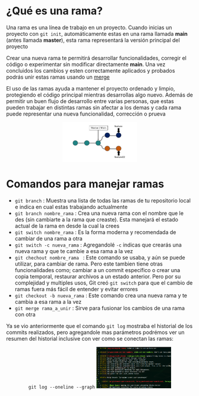 # ¿Qué es una rama?
Una rama es una línea de trabajo en un proyecto. Cuando inicias un proyecto con `git init`, automáticamente estas en una rama llamada **main** (antes llamada **master**), esta rama representará la versión principal del proyecto </br>

Crear una nueva rama te permitirá desarrollar funcionalidades, corregir el código o experimentar sin modificar directamente **main**. Una vez concluidos los cambios y esten correctamente aplicados y probados podrás unir estas ramas usando un [merge](#comandos-para-manejar-ramas) <br/>

El uso de las ramas ayuda a mantener el proyecto ordenado y limpio, protegiendo el código principal mientras desarrollas algo nuevo. Además de permitir un buen flujo de desarrollo entre varias personas, que estas pueden trabajar en distintas ramas sin afectar a los demas y cada rama puede representar una nueva funcionalidad, corrección o prueva

<div align=center>
<img src="assets/images/ramas/ramas-ej.jpg" alt="Captura" width="40%"/>
</div>

# Comandos para manejar ramas
- `git branch` : Muestra una lista de todas las ramas de tu repositorio local e indica en cual estas trabajando actualmente
- `git branch nombre_rama` : Crea una nueva rama con el nombre que le des (sin cambiarte a la rama que creaste). Esta manejará el estado actual de la rama en desde la cual la crees
- `git switch nombre_rama` : Es la forma moderna y recomendada de cambiar de una rama a otra
- `git switch -c nueva_rama` : Agregandolé `-c` indicas que crearás una nueva rama y que te cambie a esa rama a la vez
- `git chechout nombre_rama ` : Este comando se usaba, y aún se puede utilizar, para cambiar de rama. Pero este tambien tiene otras funcionalidades como; cambiar a un commit específico o crear una copia temporal, restaurar archivos a un estado anterior. Pero por su complejidad y multiples usos, Git creó `git switch` para que el cambio de ramas fuera más fácil de entender y evitar errores
- `git checkout -b nueva_rama` : Este comando crea una nueva rama y te cambia a esa rama a la vez
- `git merge rama_a_unir` : Sirve para fusionar los cambios de una rama con otra 

Ya se vio anteriormente que el comando `git log` mostraba el historial de los commits realizados, pero agregandole mas parámetros podrémos ver un resumen del historial inclusive con ver como se conectan las ramas: </br>

<div align=center>

`git log --oneline --graph`
<img src="assets/images/ramas/git-log-graph.png" alt="Captura" width="40%"/>

</div>